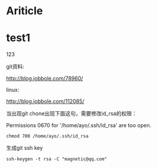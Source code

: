 # Ariticle

# test1
123

git资料:

http://blog.jobbole.com/78960/


linux:

http://blog.jobbole.com/112085/


当出现git chone出现下面这句，需要修改id_rsa的权限：

Permissions 0670 for '/home/ayo/.ssh/id_rsa' are too open.
```
chmod 700 /home/ayo/.ssh/id_rsa
```

生成git ssh key
```
ssh-keygen -t rsa -C "magnetic@qq.com"
```
